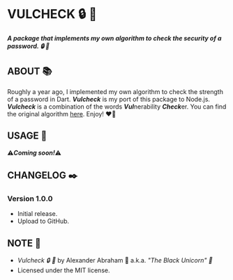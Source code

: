 # VULCHECK :lock: :ribbon:

***A package that implements my own algorithm to check the security of a password. :lock: :ribbon:***

## ABOUT :books:

Roughly a year ago, I implemented my own algorithm to check the strength of a password in Dart. ***Vulcheck*** is my port of this package to Node.js. ***Vulcheck*** is a combination of the words ***Vul***nerability ***Check***er. You can find the original algorithm [here](https://github.com/iamtheblackunicorn/securitycheck). Enjoy! :heart_on_fire:

## USAGE :hammer:

:warning:***Coming soon!***:warning:

## CHANGELOG :black_nib:

### Version 1.0.0

- Initial release.
- Upload to GitHub.

## NOTE :scroll:

- *Vulcheck :lock: :ribbon:* by Alexander Abraham :black_heart: a.k.a. *"The Black Unicorn" :unicorn:*
- Licensed under the MIT license.

